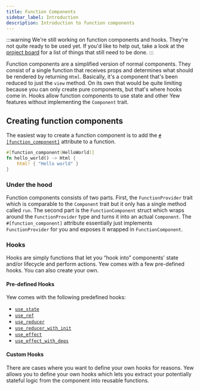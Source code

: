 ```yaml
---
title: Function Components
sidebar_label: Introduction
description: Introduction to function components 
---
```


:::warning
We're still working on function components and hooks. They're not quite ready to be used yet.
If you'd like to help out, take a look at the [project board](https://github.com/yewstack/yew/projects/3) for a list of things that still need to be done.
:::


Function components are a simplified version of normal components.
They consist of a single function that receives props and determines what should be rendered by returning `Html`.
Basically, it's a component that's been reduced to just the `view` method.
On its own that would be quite limiting because you can only create pure components, but that's where hooks come in.
Hooks allow function components to use state and other Yew features without implementing the `Component` trait.

## Creating function components

The easiest way to create a function component is to add the [`#[function_component]`](function-components/attribute.md) attribute to a function.

```rust
#[function_component(HelloWorld)]
fn hello_world() -> Html {
    html! { "Hello world" }
}
```

### Under the hood

Function components consists of two parts.
First, the `FunctionProvider` trait which is comparable to the `Component` trait but it only has a single method called `run`.
The second part is the `FunctionComponent` struct which wraps around the `FunctionProvider` type and turns it into an actual `Component`. 
The `#[function_component]` attribute essentially just implements `FunctionProvider` for you and exposes it wrapped in `FunctionComponent`.

### Hooks

Hooks are simply functions that let you “hook into” components' state and/or lifecycle and perform actions. Yew comes with a few pre-defined hooks. You can also create your own.

#### Pre-defined Hooks

Yew comes with the following predefined hooks:
- [`use_state`](function-components/pre-defined-hooks.md#use_state)
- [`use_ref`](function-components/pre-defined-hooks.md#use_ref)
- [`use_reducer`](function-components/pre-defined-hooks.md#use_reducer)
- [`use_reducer_with_init`](function-components/pre-defined-hooks.md#use_reducer_with_init)
- [`use_effect`](function-components/pre-defined-hooks.md#use_effect)
- [`use_effect_with_deps`](function-components/pre-defined-hooks.md#use_effect_with_deps)

#### Custom Hooks

There are cases where you want to define your own hooks for reasons. Yew allows you to define your own hooks which lets you extract your potentially stateful logic from the component into reusable functions. 
